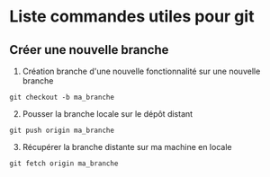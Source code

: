 # Liste commandes utiles pour git

## Créer une nouvelle branche

1. Création branche d'une nouvelle fonctionnalité sur une nouvelle branche
```git
git checkout -b ma_branche
```

2. Pousser la branche locale sur le dépôt distant
```git
git push origin ma_branche
```

3. Récupérer la branche distante sur ma machine en locale
```git
git fetch origin ma_branche
```

